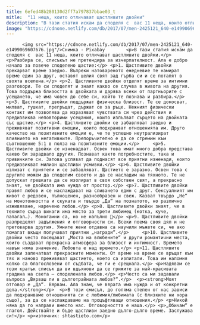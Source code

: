 ```yaml
---
title: 6efed48b280130d2ff7a797837bbae03_t
mitle:  "11 неща, които отличават щастливите двойки"
description: "В тази статия искам да споделя с  вас 11 неща, които отличават щастливите двойки. Разбира се, списъкът не претендира за изчерпателност. Ала е добро начало за повече споделено щастие: 1. Щастливите двойки прекарват време заедно. Въпреки натовареното ежедневие те намират време един за друг, оставят целия свят зад гърба си и се потапят в своята …"
image: "https://cdnone.netlify.com/db/2017/07/men-2425121_640-e1499069607676.jpg"
---
```


          <img src="https://cdnone.netlify.com/db/2017/07/men-2425121_640-e1499069607676.jpg"/>Снимка - Pixabay        <p>В тази статия искам да споделя с  вас 11 неща, които отличават щастливите двойки.</p> <p>Разбира се, списъкът не претендира за изчерпателност. Ала е добро начало за повече споделено щастие:</p> <p>1. Щастливите двойки прекарват време заедно. Въпреки натовареното ежедневие те намират време един за друг, оставят целия свят зад гърба си и се потапят в своята вселена.</p> <p>2. Щастливите двойки отделят време за интимни разговори. Те си споделят и знаят какво се случва в живота на другия. Това поддържа близостта в двойката и дарява всеки от партньорите с усещането, че има човек до себе си, който те познава и разбира.</p> <p>3. Щастливите двойки поддържат физическа близост. Те се докосват, милват, гушкат, прегръщат, държат се за ръце. Нежният физически контакт им позволява да изразяват чувствата си чрез действия и предизвиква неповторими усещания, които изпълват сърцето на двойката със щастие.</p> <p>4. Щастливите двойки се забавляват заедно и преживяват позитивни емоции, които подхранват отношенията им. Друго качество на позитивните емоции е, че те успешно неутрализират влиянието на негативните. Препоръчително е да се стремим към съотношение 5:1 в полза на позитивните емоции.</p>     <p>5. Щастливите двойки се изненадват. Освен това имат много добра представа какво би зарадвало другия. Познават както потребностите, така и привичките си. Затова успяват да поднасят все приятни изненади, които предизвикват милион щастливи усмивки.</p> <p>6. Щастливите двойки излизат с приятели и се забавляват. Щастието е заразно. Освен това с другите можем да споделим своето и да се насладим на тяхното. Те не допускат грешката да се изолират в своя собствен свят, а прекрасно знаят, че двойката има нужда от простор.</p> <p>7. Щастливите двойки правят любов и се наслаждават на сливането един с друг. Сексуалният им живот е редовен, пълноценен, разнообразен и свеж. Казват твърдо „Не“ на монотонността и скуката и твърдо „Да“ на познатото, но различно изживяване, наречено любов.</p> <p>8. Щастливите двойки знаят, че в техните сърца винаги има място за трети любимец (котка, куче, папагал…). Моногамни са, но не напълно 🙂</p> <p>9. Щастливите двойки разпределят задължения и отговорности си. Всеки поема своя дял и не претоварва другия. Умните жени отдавна са научили мъжете си, че ако помагат вкъщи получават приятни „награди“.</p>     <p>10. Щастливите двойки често посещават „Моста на влюбените“ и други романтични места, които създават прекрасна атмосфера за близост и интимност. Времето навън няма значение. Любовта е над времето.</p> <p>11. Щастливите двойки запечатват прекрасните моменти. От време на време се връщат към тях и наново преживяват щастието, което са изпитали. Това им напомня колко са благословени от съдбата, че ги е срещнала.</p> <p>Надявам се този кратък списък да ви вдъхнови да се грижите за най-красивата градина на света – споделената любов.</p> <p>Често са ми задавали въпроса „Вярваш ли в дълготрайната любов?“.</p>  <p><strong>Моят отговор е „Да“. Вярвам. Ала знам, че вярата има нужда и от конкретни дела.</strong></p>  <p>В този смисъл, до голяма степен от нас зависи да подхранваме отношенията си с любимия/любимата (с близките ни хора също), за да се наслаждаваме на процъфтяващи отношения.</p> <p>Никой няма да го направи вместо нас. Отговорността е наша.</p> <p>„Обичам“ е глагол. Действайте и бъде щастливи заедно дълго-дълго време. Заслужава си!</p> <p>източник: shtastieto.com</p>        